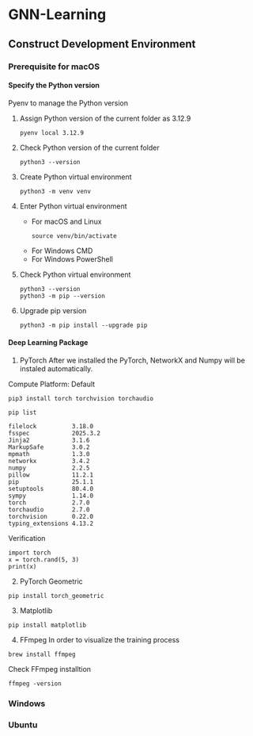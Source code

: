 # GNN-Learning

## Construct Development Environment

### Prerequisite for macOS
#### Specify the Python version
Pyenv to manage the Python version

1. Assign Python version of the current folder as 3.12.9
    ```
    pyenv local 3.12.9
    ```

2. Check Python version of the current folder
    ```
    python3 --version
    ```

3. Create Python virtual environment
    ```
    python3 -m venv venv
    ```

4. Enter Python virtual environment
    - For macOS and Linux
        ```
        source venv/bin/activate
        ```
    - For Windows CMD
    - For Windows PowerShell

5. Check Python virtual environment
    ```
    python3 --version
    python3 -m pip --version 
    ```

6. Upgrade pip version
    ```
    python3 -m pip install --upgrade pip
    ```

#### Deep Learning Package
1. PyTorch
After we installed the PyTorch, NetworkX and Numpy will be instaled automatically.

Compute Platform: Default  
```
pip3 install torch torchvision torchaudio
```

```
pip list
```
```
filelock          3.18.0
fsspec            2025.3.2
Jinja2            3.1.6
MarkupSafe        3.0.2
mpmath            1.3.0
networkx          3.4.2
numpy             2.2.5
pillow            11.2.1
pip               25.1.1
setuptools        80.4.0
sympy             1.14.0
torch             2.7.0
torchaudio        2.7.0
torchvision       0.22.0
typing_extensions 4.13.2
```

Verification 
```
import torch
x = torch.rand(5, 3)
print(x)
```

2. PyTorch Geometric
```
pip install torch_geometric
```

3. Matplotlib
```
pip install matplotlib
```

4. FFmpeg
In order to visualize the training process
```
brew install ffmpeg
```

Check FFmpeg installtion
```
ffmpeg -version
```

### Windows

### Ubuntu
